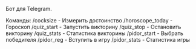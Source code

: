 Бот для Telegram.

Команды:
/cocksize - Измерить достоинство
/horoscope_today - Гороскоп
/quiz_start - Запустить викторину
/quiz_stop - Остановить викторину
/quiz_stats - Статистика викторины
/pidor_start - Выбрать победителя
/pidor_reg - Вступить в игру
/pidor_stats - Статистика игры
